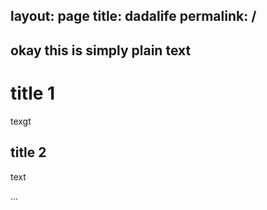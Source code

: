 layout: page
title: dadalife
permalink: /
---


okay this is simply plain text
---

# title 1

texgt

## title 2

text

...


